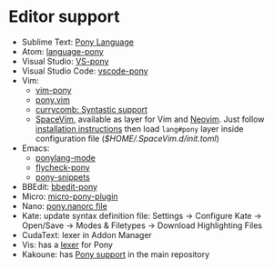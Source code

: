 # Editor support

* Sublime Text: [Pony Language](https://packagecontrol.io/packages/Pony%20Language)
* Atom: [language-pony](https://atom.io/packages/language-pony)
* Visual Studio: [VS-pony](https://github.com/ponylang/VS-pony)
* Visual Studio Code: [vscode-pony](https://marketplace.visualstudio.com/items?itemName=npruehs.pony)
* Vim:
  * [vim-pony](https://github.com/jakwings/vim-pony)
  * [pony.vim](https://github.com/dleonard0/pony-vim-syntax)
  * [currycomb: Syntastic support](https://github.com/killerswan/pony-currycomb.vim)
  * [SpaceVim](http://spacevim.org), available as layer for Vim and [Neovim](https://neovim.io). Just follow [installation instructions](https://github.com/SpaceVim/SpaceVim) then load `lang#pony` layer inside configuration file (*$HOME/.SpaceVim.d/init.toml*)
* Emacs:
  * [ponylang-mode](https://github.com/ponylang/ponylang-mode)
  * [flycheck-pony](https://github.com/ponylang/flycheck-pony)
  * [pony-snippets](https://github.com/ponylang/pony-snippets)
* BBEdit: [bbedit-pony](https://github.com/TheMue/bbedit-pony)
* Micro: [micro-pony-plugin](https://github.com/Theodus/micro-pony-plugin)
* Nano: [pony.nanorc file](https://github.com/serialhex/nano-highlight/blob/master/pony.nanorc)
* Kate: update syntax definition file: Settings -> Configure Kate -> Open/Save -> Modes & Filetypes -> Download Highlighting Files
* CudaText: lexer in Addon Manager
* Vis: has a [lexer](https://github.com/martanne/vis/blob/master/lua/lexers/pony.lua) for Pony
* Kakoune: has [Pony support](https://github.com/mawww/kakoune/blob/master/rc/filetype/pony.kak) in the main repository
